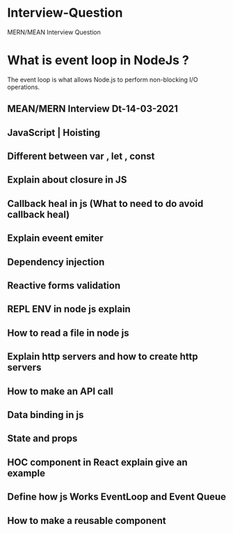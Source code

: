# Interview-Question
MERN/MEAN Interview Question


# What is event loop in NodeJs ?

The event loop is what allows Node.js to perform non-blocking I/O operations.

## MEAN/MERN Interview Dt-14-03-2021

## JavaScript | Hoisting

## Different between var , let , const

## Explain about closure in JS

## Callback heal in js (What to need to do avoid callback heal)

## Explain eveent emiter 

## Dependency injection 

## Reactive forms validation

## REPL ENV in node js explain

## How to read a file in node js

## Explain http servers and how to create http servers

## How to make an API call

## Data binding in js

## State and props

## HOC component in React explain give an example

## Define how js Works EventLoop and Event Queue

## How to make a reusable component 

##

